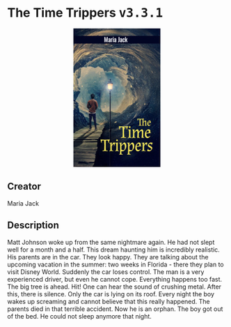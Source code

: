 
# The Time Trippers <kbd>v3.3.1</kbd>

<center>
  <img src="./cover-1024.jpg"/>
</center>

## Creator
Maria Jack

## Description
Matt Johnson woke up from the same nightmare again. He had not slept well for a month and a half. This dream haunting him is incredibly realistic. His parents are in the car. They look happy. They are talking about the upcoming vacation in the summer: two weeks in Florida - there they plan to visit Disney World. Suddenly the car loses control. The man is a very experienced driver, but even he cannot cope. Everything happens too fast. The big tree is ahead. Hit! One can hear the sound of crushing metal. After this, there is silence. Only the car is lying on its roof. Every night the boy wakes up screaming and cannot believe that this really happened. The parents died in that terrible accident. Now he is an orphan. The boy got out of the bed. He could not sleep anymore that night.
